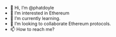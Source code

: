 - 👋 Hi, I’m @phatdoyle
- 👀 I’m interested in Ethereum
- 🌱 I’m currently learning.
- 💞️ I’m looking to collaborate Ethereum protocols. 
- 📫 How to reach me?

<!---
phatdoyle/phatdoyle is a ✨ special ✨ repository because its `README.md` (this file) appears on your GitHub profile.
You can click the Preview link to take a look at your changes.
--->
